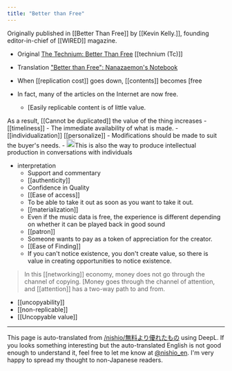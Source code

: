 ```yaml
---
title: "Better than Free"
---
```


Originally published in [[Better Than Free]] by [[Kevin Kelly.]], founding editor-in-chief of [[WIRED]] magazine.
- Original [The Technium: Better Than Free](https://kk.org/thetechnium/better-than-fre/) [[technium (Tc)]]
- Translation ["Better than Free": Nanazaemon's Notebook](http://memo7.sblo.jp/article/12121626.html)

- When [[replication cost]] goes down, [[contents]] becomes [free
- In fact, many of the articles on the Internet are now free.
    - [Easily replicable content is of little value.

As a result, [[Cannot be duplicated]] the value of the thing increases
    - [[timeliness]]
    - The immediate availability of what is made.
    - [[individualization]]   [[personalize]]
    - Modifications should be made to suit the buyer's needs.
        - <img src='https://scrapbox.io/api/pages/nishio-en/nishio/icon' alt='nishio.icon' height="19.5"/>This is also the way to produce intellectual production in conversations with individuals
- interpretation
    - Support and commentary
    - [[authenticity]]
    - Confidence in Quality
    - [[Ease of access]]
    - To be able to take it out as soon as you want to take it out.
    - [[materialization]]
    - Even if the music data is free, the experience is different depending on whether it can be played back in good sound
    - [[patron]]
    - Someone wants to pay as a token of appreciation for the creator.
    - [[Ease of Finding]]
    - If you can't notice existence, you don't create value, so there is value in creating opportunities to notice existence.

> In this [[networking]] economy, money does not go through the channel of copying. [Money goes through the channel of attention, and [[attention]] has a two-way path to and from.


- [[uncopyability]]
- [[non-replicable]]
- [[Uncopyable value]]

---
This page is auto-translated from [/nishio/無料より優れたもの](https://scrapbox.io/nishio/無料より優れたもの) using DeepL. If you looks something interesting but the auto-translated English is not good enough to understand it, feel free to let me know at [@nishio_en](https://twitter.com/nishio_en). I'm very happy to spread my thought to non-Japanese readers.